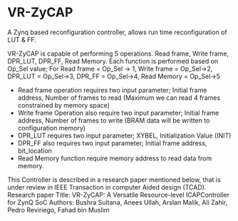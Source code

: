 # VR-ZyCAP
A Zynq based reconfiguration controller, allows run time reconfiguration of LUT &amp; FF.

VR-ZyCAP is capable of performing 5 operations. Read frame, Write frame, DPR_LUT, DPR_FF, Read Memory.
Each function is performed based on Op_Sel value; 
For Read frame = Op_Sel -> 1, Write frame = Op_Sel->2, DPR_LUT = Op_Sel->3, DPR_FF = Op_Sel->4, Read Memory = Op_Sel->5
-	Read frame operation requires two input parameter;  Initial frame address, Number of frames to read (Maximum we can read 4 frames constrained by memory space)
-	Write frame Operation also require two input parameter; Initial frame address, Number of frames to write (BRAM data will be written to configuration memory)
-	DPR_LUT requires two input parameter; XYBEL,  Initialization Value (INIT)
-	DPR_FF also requires two input parameter; Initial frame address, bit_location
-	Read Memory function require memory address to read data from memory.


This Controller is described in a research paper mentioned below, that is under review in IEEE Transaction in computer Aided design (TCAD).
Research paper Title:  VR-ZyCAP: A Versatile Resource-level ICAPController for ZynQ SoC
Authors: Bushra Sultana, Anees Ullah, Arslan Malik, Ali Zahir, Pedro Reviriego, Fahad bin Muslim

